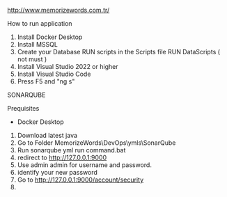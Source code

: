http://www.memorizewords.com.tr/

How to run application
1) Install Docker Desktop
2) Install MSSQL
3) Create your Database
   RUN scripts in the Scripts file
   RUN DataScripts ( not must )
4) Install Visual Studio 2022 or higher
5) Install Visual Studio Code
6) Press F5 and "ng s"


SONARQUBE

Prequisites
- Docker Desktop

1) Download latest java
2) Go to Folder MemorizeWords\DevOps\ymls\SonarQube
3) Run sonarqube yml run command.bat
4) redirect to http://127.0.0.1:9000
5) Use admin admin for username and password.
6) identify your new password
7) Go to http://127.0.0.1:9000/account/security
8) 
